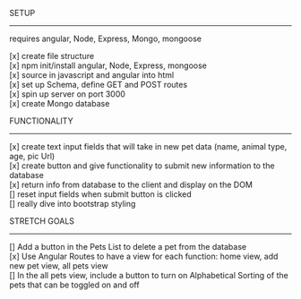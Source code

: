 SETUP
__________________________  
requires angular, Node, Express, Mongo, mongoose

[x] create file structure  
[x] npm init/install angular, Node, Express, mongoose  
[x] source in javascript and angular into html   
[x] set up Schema, define GET and POST routes  
[x] spin up server on port 3000  
[x] create Mongo database   



FUNCTIONALITY
_________________________________  

[x] create text input fields that will take in new pet data (name, animal type, age, pic Url)  
[x] create button and give functionality to submit new information to the database  
[x] return info from database to the client and display on the DOM  
[] reset input fields when submit button is clicked  
[] really dive into bootstrap styling  


STRETCH GOALS
______________________________________  
[] Add a button in the Pets List to delete a pet from the database   
[x] Use Angular Routes to have a view for each function: home view, add new pet view, all pets view  
[]  In the all pets view, include a button to turn on Alphabetical Sorting of the pets that can be toggled on and off  
